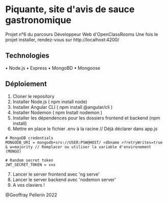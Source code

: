 # Piquante, site d'avis de sauce gastronomique

Projet n°6 du parcours Développeur Web d'OpenClassRooms
Une fois le projet installer, rendez-vous sur http://localhost:4200/

## Technologies

• Node.js
• Express
• MongoBD
• Mongoose

## Déploiement

1. Cloner le repository
2. Installer Node.js ( npm install node)
3. Installer Angular CLI ( npm install @angular/cli )
4. Installer Nodemon ( npm Install nodemon )
5. Installer les dépendences pour les dossiers frontend et backend (npm install)
6. Mettre en place le fichier .env à la racine // Déjà déclarer dans app.js

````text
# MongoDB credentials
MONGODB_URI = mongodb+srv://USER:PSW@HOST/ <dbname >?retryWrites=true & w=majority // Remplacer ou utiliser la variable d'environement (MONGO)

# Random secret token
JWT_SECRET_TOKEN = xxx
````
7. Lancer le server frontend avec 'ng serve'
8. Lancer le server backend avec 'nodemon server'
9. A vos claviers !

@Geoffray Pellerin 2022
